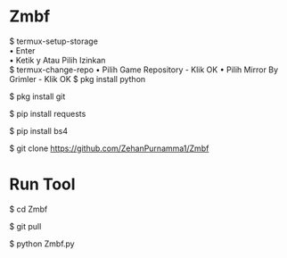 # Zmbf

$ termux-setup-storage  
   • Enter  
   • Ketik y Atau Pilih Izinkan  
$ termux-change-repo
   • Pilih Game Repository
      - Klik OK
   • Pilih Mirror By Grimler
      - Klik OK
$ pkg install python

$ pkg install git
 
$ pip install requests

$ pip install bs4
 
$ git clone https://github.com/ZehanPurnamma1/Zmbf

# Run Tool
$ cd Zmbf

$ git pull

$ python Zmbf.py
